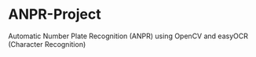 # ANPR-Project
Automatic Number Plate Recognition (ANPR) using OpenCV and easyOCR (Character Recognition)
